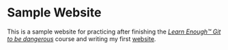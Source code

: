 # Sample Website

This is a sample website for practicing after finishing the [*Learn Enough™ Git to be dangerous*](http://learnenough.com/git-tutorial) course and writing my first [website](https://vvincentq.github.io/website/index.html).
